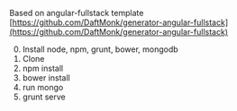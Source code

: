 Based on angular-fullstack template 
[https://github.com/DaftMonk/generator-angular-fullstack](https://github.com/DaftMonk/generator-angular-fullstack)

0. Install node, npm, grunt, bower, mongodb
1. Clone
2. npm install
3. bower install
4. run mongo
5. grunt serve
